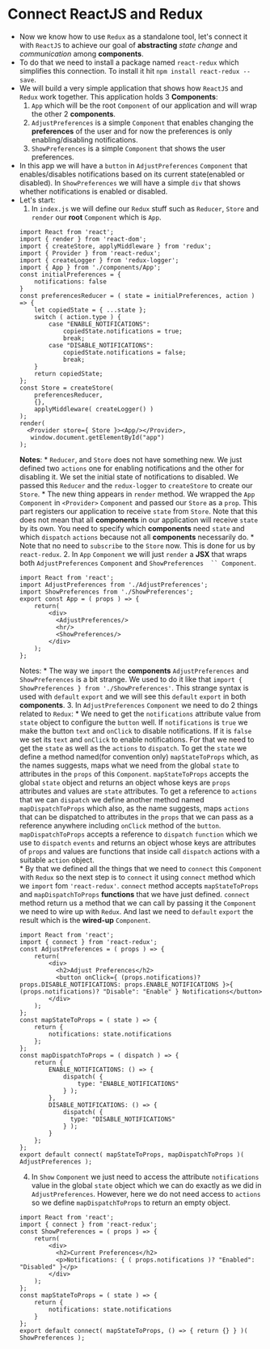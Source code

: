 # Connect ReactJS and Redux
* Now we know how to use ` Redux ` as a standalone tool, let's connect it with ` ReactJS ` to achieve our goal of **abstracting** *state change* and *communication* among **components**.
* To do that we need to install a package named ` react-redux ` which simplifies this connection. To install it hit ` npm install react-redux --save `.
* We will build a very simple application that shows how ` ReactJS ` and ` Redux ` work together. This application holds 3 **Components**:
    1. ` App ` which will be the root ` Component ` of our application and will wrap the other 2 **components**.
    2. ` AdjustPreferences ` is a simple ` Component ` that enables changing the **preferences** of the user and for now the preferences is only enabling/disabling notifications.
    3. ` ShowPreferences ` is a simple ` Component ` that shows the user preferences.
* In this app we will have a ` button ` in ` AdjustPreferences ` ` Component ` that enables/disables notifications based on its current state(enabled or disabled). In ` ShowPreferences ` we will have a simple ` div ` that shows whether notifications is enabled or disabled.
* Let's start:
    1. In ` index.js ` we will define our ` Redux ` stuff such as ` Reducer `, ` Store ` and ` render ` our **root** ` Component ` which is ` App `.
    ```
    import React from 'react';
    import { render } from 'react-dom';
    import { createStore, applyMiddleware } from 'redux';
    import { Provider } from 'react-redux';
    import { createLogger } from 'redux-logger';
    import { App } from './components/App';
    const initialPreferences = {
        notifications: false
    }
    const preferencesReducer = ( state = initialPreferences, action ) => {
        let copiedState = { ...state };
        switch ( action.type ) {
            case "ENABLE_NOTIFICATIONS":
                copiedState.notifications = true;
                break;
            case "DISABLE_NOTIFICATIONS":
                copiedState.notifications = false;
                break;
        }
        return copiedState;
    };
    const Store = createStore(
        preferencesReducer,
        {},
        applyMiddleware( createLogger() )
    );
    render(
      <Provider store={ Store }><App/></Provider>,
       window.document.getElementById("app")
    );
    ```
    **Notes**:
        * ` Reducer `, and ` Store ` does not have something new. We just defined two ` actions ` one for enabling notifications and the other for disabling it. We set the initial state of notifications to disabled. We passed this ` Reducer ` and the ` redux-logger ` to ` createStore ` to create our ` Store `.
        * The new thing appears in ` render ` method. We wrapped the ` App ` ` Component ` in ` <Provider> ` ` Component ` and passed our ` Store ` as a ` prop `. This part registers our application to receive ` state ` from ` Store `. Note that this does not mean that all **components** in our application will receive ` state ` by its own. You need to specify which **components** need ` state ` and which ` dispatch ` ` actions ` because not all **components** necessarily do.
        * Note that no need to ` subscribe ` to the ` Store ` now. This is done for us by ` react-redux `.
    2. In ` App ` ` Component ` we will just ` render ` a **JSX** that wraps both ` AdjustPreferences ` ` Component ` and ` ShowPreferences  `` Component `.
    ```
    import React from 'react';
    import AdjustPreferences from './AdjustPreferences';
    import ShowPreferences from './ShowPreferences';
    export const App = ( props ) => {
        return(
            <div>
              <AdjustPreferences/>
              <hr/>
              <ShowPreferences/>
            </div>
        );
    };
    ```
    Notes:
        * The way we ` import ` the **components** ` AdjustPreferences ` and ` ShowPreferences ` is a bit strange. We used to do it like that ` import { ShowPreferences } from './ShowPreferences' `. This strange syntax is used with ` default ` ` export ` and we will see this ` default ` ` export ` in both **components**.
    3. In ` AdjustPreferences ` ` Component ` we need to do 2 things related to ` Redux `:
        * We need to get the ` notifications ` attribute value from ` state ` object to configure the ` button ` well. If ` notifications ` is ` true ` we make the button ` text ` and ` onClick ` to disable notifications. If it is ` false ` we set its ` text ` and ` onClick ` to enable notifications. For that we need to get the ` state ` as well as the ` actions ` to ` dispatch `. To get the ` state ` we define a method named(for convention only) ` mapStateToProps ` which, as the names suggests, maps what we need from the global ` state ` to attributes in the ` props ` of this ` Component `. ` mapStateToProps ` accepts the global ` state ` object and returns an object whose keys are ` props ` attributes and values are ` state ` attributes. To get a reference to ` actions ` that we can ` dispatch ` we define another method named ` mapDispatchToProps ` which also, as the name suggests, maps ` actions ` that can be dispatched to attributes in the ` props ` that we can pass as a reference anywhere including ` onClick ` method of the ` button `. ` mapDispatchToProps ` accepts a reference to ` dispatch ` ` function ` which we use to ` dispatch ` ` events ` and returns an object whose keys are attributes of ` props ` and values are functions that inside call ` dispatch ` actions with a suitable ` action ` object.        
        * By that we defined all the things that we need to ` connect ` this ` Component ` with ` Redux ` so the next step is to ` connect ` it using ` connect ` method which we ` import ` fom ` 'react-redux' `. ` connect ` method accepts ` mapStateToProps ` and ` mapDispatchToProps ` **functions** that we have just defined. ` connect ` method return us a method that we can call by passing it the ` Component ` we need to wire up with ` Redux `. And last we need to ` default ` ` export ` the result which is the **wired-up** ` Component `.
    ```
    import React from 'react';
    import { connect } from 'react-redux';
    const AdjustPreferences = ( props ) => {
        return(
            <div>
              <h2>Adjust Preferences</h2>
              <button onClick={ (props.notifications)? props.DISABLE_NOTIFICATIONS: props.ENABLE_NOTIFICATIONS }>{ (props.notifications)? "Disable": "Enable" } Notifications</button>
            </div>
        );
    };
    const mapStateToProps = ( state ) => {
        return {
            notifications: state.notifications
        };
    };
    const mapDispatchToProps = ( dispatch ) => {
        return {
            ENABLE_NOTIFICATIONS: () => {
                dispatch( {
                    type: "ENABLE_NOTIFICATIONS"
                } );
            },
            DISABLE_NOTIFICATIONS: () => {
                dispatch( {
                  type: "DISABLE_NOTIFICATIONS"
                } );
            }
        };
    };
    export default connect( mapStateToProps, mapDispatchToProps )( AdjustPreferences );
    ```
    4. In ` Show ` ` Component ` we just need to access the attribute ` notifications ` value in the global ` state ` object which we can do exactly as we did in ` AdjustPreferences `. However, here we do not need access to ` actions ` so we define ` mapDispatchToProps ` to return an empty object.
    ```
    import React from 'react';
    import { connect } from 'react-redux';
    const ShowPreferences = ( props ) => {
        return(
            <div>
              <h2>Current Preferences</h2>
              <p>Notifications: { ( props.notifications )? "Enabled": "Disabled" }</p>
            </div>
        );
    };
    const mapStateToProps = ( state ) => {
        return {
            notifications: state.notifications
        }
    };
    export default connect( mapStateToProps, () => { return {} } )( ShowPreferences );
    ```    
